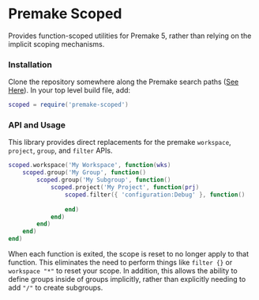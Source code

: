 # Premake Scoped

Provides function-scoped utilities for Premake 5, rather than relying on the implicit scoping mechanisms.

### Installation
Clone the repository somewhere along the Premake search paths ([See Here](https://premake.github.io/docs/Locating-Scripts)). In your top level build file, add:

```lua
scoped = require('premake-scoped')
```

### API and Usage
This library provides direct replacements for the premake `workspace`, `project`, `group`, and `filter` APIs.

```lua
scoped.workspace('My Workspace', function(wks)
    scoped.group('My Group', function()
        scoped.group('My Subgroup', function()
            scoped.project('My Project', function(prj)
                scoped.filter({ 'configuration:Debug' }, function()
                
                end)
            end)
        end)
    end)
end)
```

When each function is exited, the scope is reset to no longer apply to that function. This eliminates the need to perform things like `filter {}` or `workspace "*"` to reset your scope. In addition, this allows the ability to define groups inside of groups implicitly, rather than explicitly needing to add `"/"` to create subgroups.